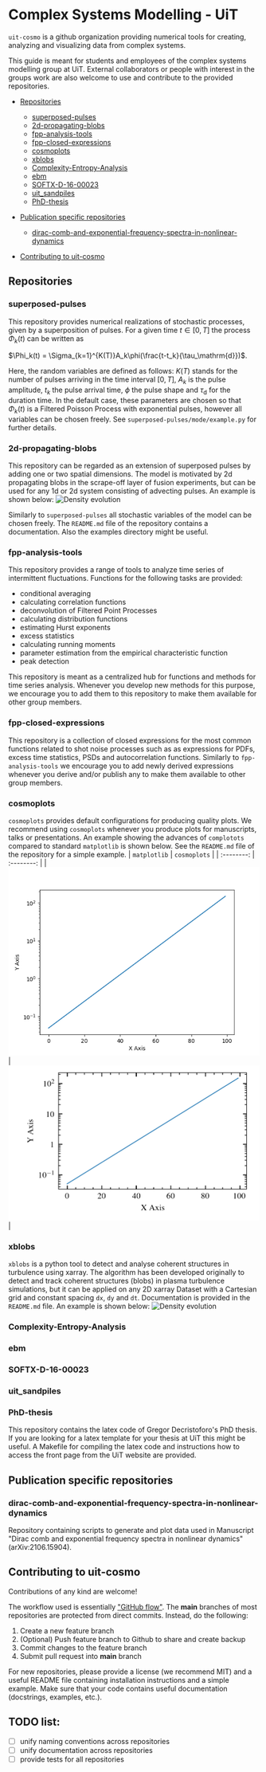 # Complex Systems Modelling - UiT 

`uit-cosmo` is a github organization providing numerical tools for creating, analyzing and visualizing data from complex systems. 

This guide is meant for students and employees of the complex systems modelling group at UiT. External collaborators or people with interest in the groups work are also welcome to use and contribute to the provided repositories. 


- [Repositories](#repos)
    - [superposed-pulses](#superposed-pulses)
    - [2d-propagating-blobs ](#2d-propagating-blobs)
    - [fpp-analysis-tools](#fpp-analysis-tools)
    - [fpp-closed-expressions ](#fpp-closed-expressions)
    - [cosmoplots](#cosmoplots)
    - [xblobs](#xblobs)
    - [Complexity-Entropy-Analysis](#Complexity-Entropy-Analysis)
    - [ebm](#ebm)
    - [SOFTX-D-16-00023](#SOFTX-D-16-00023)
    - [uit_sandpiles](#uit_sandpiles)
    - [PhD-thesis](#PhD-thesis)

- [Publication specific repositories](#pub-repos)
    - [dirac-comb-and-exponential-frequency-spectra-in-nonlinear-dynamics](#dirac) 
- [Contributing to uit-cosmo ](#contributing)


## Repositories<a name="repos"></a>
### superposed-pulses<a name="superposed-pulses"></a>
This repository provides numerical realizations of stochastic processes, given by a superposition of pulses. For a given time $t \in [0,T]$ the process $\Phi_k(t)$ can be written as

$\Phi_k(t) = \Sigma_{k=1}^{K(T)}A_k\phi(\frac{t-t_k}{\tau_\mathrm{d}})$.

Here, the random variables are defined as follows: $K(T)$ stands for the number of pulses arriving in the time interval $[0,T]$, $A_k$ is the pulse amplitude, $t_k$ the pulse arrival time, $\phi$ the pulse shape and $\tau_\mathrm{d}$ for the duration time. In the default case, these parameters are chosen so that $\Phi_k(t)$ is a Filtered Poisson Process with exponential pulses, however all variables can be chosen freely. See `superposed-pulses/mode/example.py` for further details.

### 2d-propagating-blobs<a name="2d-propagating-blobs"></a>

This repository can be regarded as an extension of superposed pulses by adding one or two spatial dimensions. The model is motivated by 2d propagating blobs in the scrape-off layer of fusion experiments, but can be used for any 1d or 2d system consisting of advecting pulses. An example is shown below:
![Density evolution](assets/2d_blobs.gif ) 

Similarly to `superposed-pulses` all stochastic variables of the model can be chosen freely. The `README.md` file of the repository contains a documentation. Also the examples directory might be useful.
### fpp-analysis-tools<a name="fpp-analysis-tools"></a>
This repository provides a range of tools to analyze time series of intermittent fluctuations. Functions for the following tasks are provided:
- conditional averaging
- calculating correlation functions 
- deconvolution of Filtered Point Processes
- calculating distribution functions
- estimating Hurst exponents
- excess statistics 
- calculating running moments
- parameter estimation from the empirical characteristic function
- peak detection

This repository is meant as a centralized hub for functions and methods for time series analysis. Whenever you develop new methods for this purpose, we encourage you to add them to this repository to make them available for other group members. 
### fpp-closed-expressions <a name ="fpp-closed-expressions"></a>
This repository is a collection of closed expressions for the most common functions related to shot noise processes such as as expressions for PDFs, excess time statistics, PSDs and autocorrelation functions. Similarly to `fpp-analysis-tools` we encourage you to add newly derived expressions whenever you derive and/or publish any to make them available to other group members. 
### cosmoplots <a name ="cosmoplots"></a>
`cosmoplots` provides default configurations for producing quality plots. We recommend using `cosmoplots` whenever you produce plots for manuscripts, talks or presentations. An example showing the advances of `complotots` compared to standard `matplotlib` is shown below. See the `README.md` file of the repository for a simple example.
| `matplotlib` | `cosmoplots` |
| :--------: | :--------: |
| ![matplotlib](./assets/matplotlib.png) | ![cosmoplots](./assets/cosmoplots.png) |
### xblobs<a name ="xblobs"></a>
`xblobs` is a python tool to detect and analyse coherent structures in turbulence using xarray. The algorithm has been developed originally to detect and track coherent structures (blobs) in plasma turbulence simulations, but it can be applied on any 2D xarray Dataset with a Cartesian grid and constant spacing `dx`, `dy` and `dt`. Documentation is provided in the `README.md` file. An example is shown below:
![Density evolution](assets/turbulence_blobs.gif ) 

### Complexity-Entropy-Analysis<a name ="Complexity-Entropy-Analysis"></a>
### ebm<a name ="ebm"></a>
### SOFTX-D-16-00023<a name ="SOFTX-D-16-00023"></a>
### uit_sandpiles<a name ="uit_sandpiles"></a>
### PhD-thesis<a name ="PhD-thesis "></a>
This repository contains the latex code of Gregor Decristoforo's PhD thesis. If you are looking for a latex template for your thesis at UiT this might be useful. A Makefile for compiling the latex code and instructions how to access the front page from the UiT website are provided. 

 ## Publication specific repositories<a name="pub-repos"></a>
### dirac-comb-and-exponential-frequency-spectra-in-nonlinear-dynamics<a name="dirac"></a>
Repository containing scripts to generate and plot data used in Manuscript "Dirac comb and exponential frequency spectra in nonlinear dynamics" (arXiv:2106.15904).

 ## Contributing to uit-cosmo<a name="contributing"></a>
Contributions of any kind are welcome!

The workflow used is essentially ["GitHub flow"](https://docs.github.com/en/get-started/quickstart/github-flow). The **main** branches of most repositories are protected from direct commits. Instead, do the following:
1. Create a new feature branch
2. (Optional) Push feature branch to Github to share and create backup
3. Commit changes to the feature branch
4. Submit pull request into **main** branch 

For new repositories, please provide a license (we recommend MIT) and a useful README file containing installation instructions and a simple example. Make sure that your code contains useful documentation (docstrings, examples, etc.).

## TODO list:
- [ ] unify naming conventions across repositories
- [ ] unify documentation across repositories
- [ ] provide tests for all repositories
